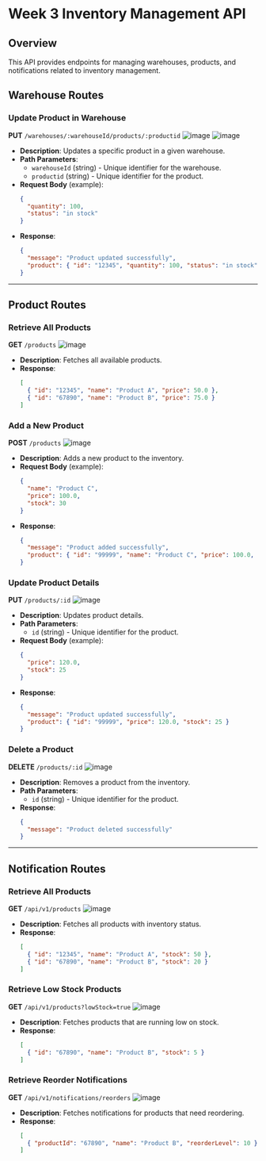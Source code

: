 # Week 3 Inventory Management API

## Overview
This API provides endpoints for managing warehouses, products, and notifications related to inventory management.

## Warehouse Routes

### Update Product in Warehouse
**PUT** `/warehouses/:warehouseId/products/:productid`
![image](https://github.com/user-attachments/assets/395d21c0-ffc5-44db-8c95-b2fdb66235b4)
![image](https://github.com/user-attachments/assets/24ad9a4a-c33a-4516-a71f-7bb41cf2cc10)

- **Description**: Updates a specific product in a given warehouse.
- **Path Parameters**:
  - `warehouseId` (string) - Unique identifier for the warehouse.
  - `productid` (string) - Unique identifier for the product.
- **Request Body** (example):
  ```json
  {
    "quantity": 100,
    "status": "in stock"
  }
  ```
- **Response**:
  ```json
  {
    "message": "Product updated successfully",
    "product": { "id": "12345", "quantity": 100, "status": "in stock" }
  }
  ```

---

## Product Routes

### Retrieve All Products
**GET** `/products`
![image](https://github.com/user-attachments/assets/941f9e12-700e-4e72-a66e-bc6dcd84264f)

- **Description**: Fetches all available products.
- **Response**:
  ```json
  [
    { "id": "12345", "name": "Product A", "price": 50.0 },
    { "id": "67890", "name": "Product B", "price": 75.0 }
  ]
  ```

### Add a New Product
**POST** `/products`
![image](https://github.com/user-attachments/assets/e379e7fa-f5c7-4242-8ca4-d6fa8c0140f4)

- **Description**: Adds a new product to the inventory.
- **Request Body** (example):
  ```json
  {
    "name": "Product C",
    "price": 100.0,
    "stock": 30
  }
  ```
- **Response**:
  ```json
  {
    "message": "Product added successfully",
    "product": { "id": "99999", "name": "Product C", "price": 100.0, "stock": 30 }
  }
  ```

### Update Product Details
**PUT** `/products/:id`
![image](https://github.com/user-attachments/assets/15254f2a-1b63-4953-83a6-e64097e22f78)

- **Description**: Updates product details.
- **Path Parameters**:
  - `id` (string) - Unique identifier for the product.
- **Request Body** (example):
  ```json
  {
    "price": 120.0,
    "stock": 25
  }
  ```
- **Response**:
  ```json
  {
    "message": "Product updated successfully",
    "product": { "id": "99999", "price": 120.0, "stock": 25 }
  }
  ```

### Delete a Product
**DELETE** `/products/:id`
![image](https://github.com/user-attachments/assets/ec4ec09d-9808-4dbf-87f6-73ae8e6bfb81)

- **Description**: Removes a product from the inventory.
- **Path Parameters**:
  - `id` (string) - Unique identifier for the product.
- **Response**:
  ```json
  {
    "message": "Product deleted successfully"
  }
  ```

---

## Notification Routes

### Retrieve All Products
**GET** `/api/v1/products`
![image](https://github.com/user-attachments/assets/3f3f62cb-3d7f-4121-8c33-05cdbf2ad5c6)

- **Description**: Fetches all products with inventory status.
- **Response**:
  ```json
  [
    { "id": "12345", "name": "Product A", "stock": 50 },
    { "id": "67890", "name": "Product B", "stock": 20 }
  ]
  ```

### Retrieve Low Stock Products
**GET** `/api/v1/products?lowStock=true`
![image](https://github.com/user-attachments/assets/2c79782c-9b21-457f-8526-42109f5d4029)

- **Description**: Fetches products that are running low on stock.
- **Response**:
  ```json
  [
    { "id": "67890", "name": "Product B", "stock": 5 }
  ]
  ```

### Retrieve Reorder Notifications
**GET** `/api/v1/notifications/reorders`
![image](https://github.com/user-attachments/assets/b0f1a583-9956-45b4-b85d-f07d40bbc39d)

- **Description**: Fetches notifications for products that need reordering.
- **Response**:
  ```json
  [
    { "productId": "67890", "name": "Product B", "reorderLevel": 10 }
  ]
  ```


